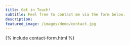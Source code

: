 ```yaml
---
title: Get in Touch!
subtitle: Feel free to contact me via the form below.
description:
featured_image: /images/demo/contact.jpg
---
```


{% include contact-form.html %}
